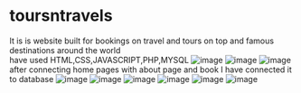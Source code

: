 # toursntravels
It is is website built for bookings on travel and tours on top and famous destinations around the world     
 have used HTML,CSS,JAVASCRIPT,PHP,MYSQL
![image](https://user-images.githubusercontent.com/87236676/182250357-c65f3c29-15d7-4e01-87a2-f43746d30d41.png)
![image](https://user-images.githubusercontent.com/87236676/182250728-dbf3f6ad-f9f7-4f37-bcb1-13e3ed0aba6f.png)
![image](https://user-images.githubusercontent.com/87236676/182250839-4f1f3cf9-e3a8-4667-a4e6-98fd5e2a78bb.png)
after connecting home pages with about page and book I have connected it to database
![image](https://user-images.githubusercontent.com/87236676/182251287-d6a40775-bed4-40b5-b587-48e0cd19c698.png)
![image](https://user-images.githubusercontent.com/87236676/182251355-ed9b7de2-dd1c-4866-b32d-dd350abdaff3.png)
![image](https://user-images.githubusercontent.com/87236676/182251418-aa62f4bd-84e5-4eb3-95a2-28d1bc62e0e9.png)
![image](https://user-images.githubusercontent.com/87236676/182251537-032061c1-19a6-4254-af2e-8ddb8918832a.png)
![image](https://user-images.githubusercontent.com/87236676/182251633-75a5637b-535a-4e5d-bbaa-aac4f1e9fb5e.png)
![image](https://user-images.githubusercontent.com/87236676/182251763-dddc1521-8d02-4df2-a08d-9f5ad8a28594.png)

